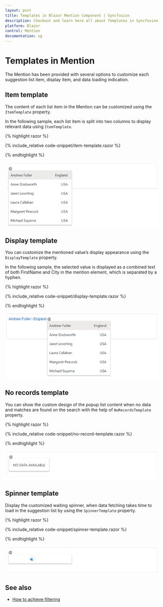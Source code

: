 ```yaml
---
layout: post
title: Templates in Blazor Mention Component | Syncfusion
description: Checkout and learn here all about Templates in Syncfusion Blazor Mention component and much more.
platform: Blazor
control: Mention
documentation: ug
---
```


# Templates in Mention

The Mention has been provided with several options to customize each suggestion list item, display item, and data loading indication.

## Item template

The content of each list item in the Mention can be customized using the `ItemTemplate` property.

In the following sample, each list item is split into two columns to display relevant data using `ItemTemplate`.

{% highlight razor %}

{% include_relative code-snippet/item-template.razor %}

{% endhighlight %}

![Blazor Mention with item template](./images/blazor-mention-item-template.png)

## Display template

You can customize the mentioned value’s display appearance using the `DisplayTemplate` property.

In the following sample, the selected value is displayed as a combined text of both FirstName and City in the mention element, which is separated by a hyphen.

{% highlight razor %}

{% include_relative code-snippet/display-template.razor %}

{% endhighlight %}

![Blazor Mention with display template](./images/blazor-mention-display-template.png)

## No records template

You can show the custom design of the popup list content when no data and matches are found on the search with the help of `NoRecordsTemplate`
property.

{% highlight razor %}

{% include_relative code-snippet/no-record-template.razor %}

{% endhighlight %}

![Blazor Mention with no record template](./images/blazor-mention-noRecord-template.png)

## Spinner template

Display the customized waiting spinner, when data fetching takes time to load in the suggestion list by using the `SpinnerTemplate` property.

{% highlight razor %}

{% include_relative code-snippet/spinner-template.razor %}

{% endhighlight %}

![Blazor Mention with spinner template](./images/blazor-mention-spinner-template.png)

## See also

* [How to achieve filtering](./filtering)